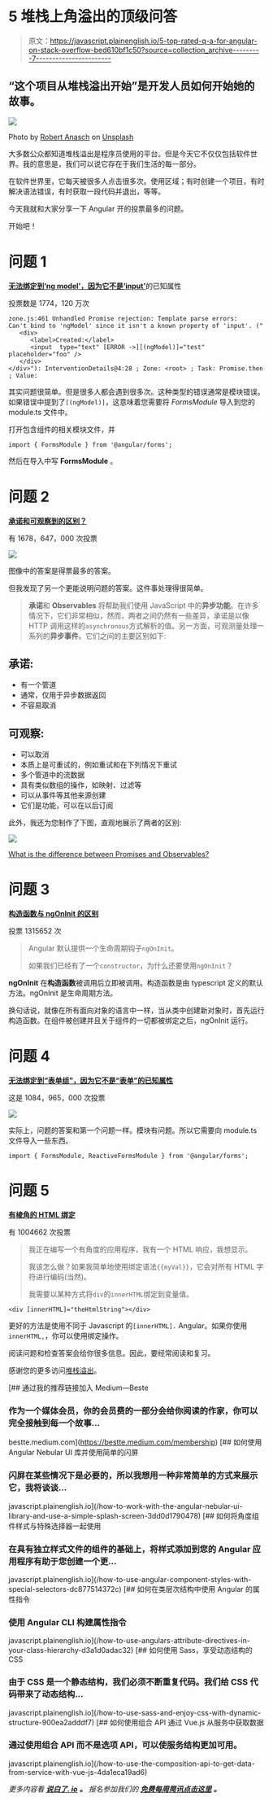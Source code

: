 # 5 堆栈上角溢出的顶级问答

> 原文：<https://javascript.plainenglish.io/5-top-rated-q-a-for-angular-on-stack-overflow-bed610bf1c50?source=collection_archive---------7----------------------->

## “这个项目从堆栈溢出开始”是开发人员如何开始她的故事。

![](img/20debc440d94eebda45479b1b8195702.png)

Photo by [Robert Anasch](https://unsplash.com/@diesektion?utm_source=medium&utm_medium=referral) on [Unsplash](https://unsplash.com?utm_source=medium&utm_medium=referral)

大多数公众都知道堆栈溢出是程序员使用的平台。但是今天它不仅仅包括软件世界。我的意思是，我们可以说它存在于我们生活的每一部分。

在软件世界里，它每天被很多人点击很多次。使用区域；有时创建一个项目，有时解决语法错误，有时获取一段代码并退出，等等。

今天我就和大家分享一下 Angular 开的投票最多的问题。

开始吧！

# 问题 1

[**无法绑定到‘ng model’，因为它不是‘input’**](https://stackoverflow.com/questions/38892771/cant-bind-to-ngmodel-since-it-isnt-a-known-property-of-input)的已知属性

投票数是 1774，120 万次

```
zone.js:461 Unhandled Promise rejection: Template parse errors:
Can't bind to 'ngModel' since it isn't a known property of 'input'. ("
   <div>
      <label>Created:</label>
      <input  type="text" [ERROR ->][(ngModel)]="test" placeholder="foo" />
   </div>
</div>"): InterventionDetails@4:28 ; Zone: <root> ; Task: Promise.then ; Value:
```

其实问题很简单。但是很多人都会遇到很多次。这种类型的错误通常是模块错误。如果错误中提到了`[(ngModel)]`，这意味着您需要将 *FormsModule* 导入到您的 module.ts 文件中。

打开包含组件的相关模块文件，并

```
import { FormsModule } from '@angular/forms';
```

然后在导入中写 **FormsModule** 。

# 问题 2

[**承诺和可观察到的区别？**](https://stackoverflow.com/questions/37364973/what-is-the-difference-between-promises-and-observables)

有 1678，647，000 次投票

![](img/3494067f48aea67976c220cf3eeda7e0.png)

图像中的答案是得票最多的答案。

但我发现了另一个更能说明问题的答案。这件事处理得很简单。

> **承诺**和 **Observables** 将帮助我们使用 JavaScript 中的**异步功能**。在许多情况下，它们非常相似，然而，两者之间仍然有一些差异，承诺是以像 HTTP 调用这样的`asynchronous`方式解析的值。另一方面，可观测量处理一系列的**异步事件**。它们之间的主要区别如下:

## **承诺:**

*   有一个管道
*   通常，仅用于异步数据返回
*   不容易取消

## **可观察:**

*   可以取消
*   本质上是可重试的，例如重试和在下列情况下重试
*   多个管道中的流数据
*   具有类似数组的操作，如映射、过滤等
*   可以从事件等其他来源创建
*   它们是功能，可以在以后订阅

此外，我还为您制作了下图，直观地展示了两者的区别:

![](img/fac281290075d4a554a031d579e30da3.png)

[What is the difference between Promises and Observables?](https://stackoverflow.com/questions/37364973/what-is-the-difference-between-promises-and-observables)

# 问题 3

[**构造函数与 ngOnInit 的区别**](https://stackoverflow.com/questions/35763730/difference-between-constructor-and-ngoninit)

投票 1315652 次

> Angular 默认提供一个生命周期钩子`ngOnInit`。
> 
> 如果我们已经有了一个`constructor`，为什么还要使用`ngOnInit`？

**ngOnInit** 在**构造函数**被调用后立即被调用。构造函数是由 typescript 定义的默认方法。ngOnInit 是生命周期方法。

换句话说，就像在所有面向对象的语言中一样，当从类中创建新对象时，首先运行构造函数。在组件被创建并且关于组件的一切都被绑定之后，ngOnInit 运行。

# 问题 4

[**无法绑定到“表单组”，因为它不是“表单”的已知属性**](https://stackoverflow.com/questions/39152071/cant-bind-to-formgroup-since-it-isnt-a-known-property-of-form)

这是 1084，965，000 次投票

![](img/994927d9340a6a207d16297728ead8fe.png)

实际上，问题的答案和第一个问题一样。模块有问题。所以它需要向 module.ts 文件导入一些东西。

```
import { FormsModule, ReactiveFormsModule } from '@angular/forms';
```

# 问题 5

[**有棱角的 HTML 绑定**](https://stackoverflow.com/questions/31548311/angular-html-binding)

有 1004662 次投票

> 我正在编写一个有角度的应用程序，我有一个 HTML 响应，我想显示。
> 
> 我该怎么做？如果我简单地使用绑定语法`{{myVal}}`，它会对所有 HTML 字符进行编码(当然)。
> 
> 我需要以某种方式将`div`的`innerHTML`绑定到变量值。

```
<div [innerHTML]="theHtmlString"></div>
```

更好的方法是使用不同于 Javascript 的`[innerHTML].` Angular。如果你使用`innerHTML,`，你可以使用绑定操作。

阅读问题和检查答案会给你很多信息。因此，要经常阅读和复习。

感谢您的更多访问[堆栈溢出](https://stackoverflow.com/questions/tagged/angular?sort=MostVotes&edited=true)。

[](https://bestte.medium.com/membership) [## 通过我的推荐链接加入 Medium—Beste

### 作为一个媒体会员，你的会员费的一部分会给你阅读的作家，你可以完全接触到每一个故事…

bestte.medium.com](https://bestte.medium.com/membership) [](/how-to-work-with-the-angular-nebular-ui-library-and-use-a-simple-splash-screen-3dd0d1790478) [## 如何使用 Angular Nebular UI 库并使用简单的闪屏

### 闪屏在某些情况下是必要的，所以我想用一种非常简单的方式来展示它，我将谈谈…

javascript.plainenglish.io](/how-to-work-with-the-angular-nebular-ui-library-and-use-a-simple-splash-screen-3dd0d1790478) [](/how-to-use-angular-component-styles-with-special-selectors-dc877514372c) [## 如何将角度组件样式与特殊选择器一起使用

### 在具有独立样式文件的组件的基础上，将样式添加到您的 Angular 应用程序有助于您创建一个更…

javascript.plainenglish.io](/how-to-use-angular-component-styles-with-special-selectors-dc877514372c) [](/how-to-use-angulars-attribute-directives-in-your-class-hierarchy-d3a1d0adac32) [## 如何在类层次结构中使用 Angular 的属性指令

### 使用 Angular CLI 构建属性指令

javascript.plainenglish.io](/how-to-use-angulars-attribute-directives-in-your-class-hierarchy-d3a1d0adac32) [](/how-to-use-sass-and-enjoy-css-with-dynamic-structure-900ea2adddf7) [## 如何使用 Sass，享受动态结构的 CSS

### 由于 CSS 是一个静态结构，我们必须不断重复代码。我们给 CSS 代码带来了动态结构…

javascript.plainenglish.io](/how-to-use-sass-and-enjoy-css-with-dynamic-structure-900ea2adddf7) [](/how-to-use-the-composition-api-to-get-data-from-service-with-vue-js-4da1eca19ad6) [## 如何使用组合 API 通过 Vue.js 从服务中获取数据

### 通过使用组合 API 而不是选项 API，可以使服务结构更加可用。

javascript.plainenglish.io](/how-to-use-the-composition-api-to-get-data-from-service-with-vue-js-4da1eca19ad6) 

*更多内容看* [***说白了. io***](http://plainenglish.io/) ***。*** *报名参加我们的* [***免费每周简讯点击这里***](http://newsletter.plainenglish.io/) ***。***
